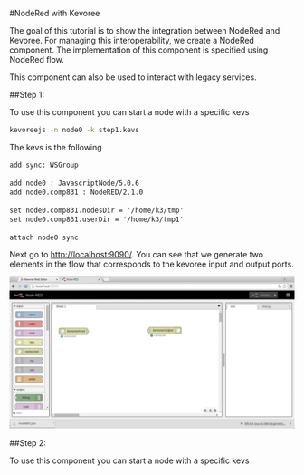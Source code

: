 #NodeRed with Kevoree

The goal of this tutorial is to show the integration between NodeRed and Kevoree. For managing this interoperability, we create a NodeRed component. The implementation of this component is specified using NodeRed flow.

This component can also be used to interact with legacy services.

##Step 1:

To use this component you can start a node with a specific kevs

```sh
kevoreejs -n node0 -k step1.kevs
```

The kevs is the following


```kevs
add sync: WSGroup

add node0 : JavascriptNode/5.0.6
add node0.comp831 : NodeRED/2.1.0

set node0.comp831.nodesDir = '/home/k3/tmp'
set node0.comp831.userDir = '/home/k3/tmp1'

attach node0 sync
```

Next go to [http://localhost:9090/](http://localhost:9090/). You can see that we generate two elements in the flow that corresponds to the kevoree input and output ports.

![NodeRed and Kevoree](.readme/Snap1.png)

##Step 2:

To use this component you can start a node with a specific kevs
